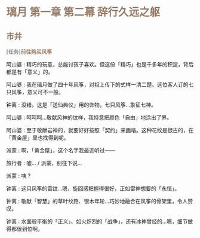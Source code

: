 # <font style="color:#967c68;">璃月 第一章 第二幕 辞行久远之躯</font>
## <font style="color:#967c68;">市井</font>
**<font style="color:#888888;">[任务]</font><font style="color:rgba(150,124,104,1);">前往购买风筝</font>**

阿山婆 : 精巧的玩意，总能讨孩子喜欢。但这份「精巧」也是千多年的积淀，背后都是有「意义」的。

阿山婆 : 我在璃月做了四十年风筝，对祖上传下的式样一清二楚。这位客人订的七只风筝，意义可不一般。

钟离 : 没错。这是「送仙典仪」用的饰物，七只风筝…象征七神。

阿山婆 : 呵呵呵…敬献风神的纹样，我特意把颜色「自由」地涂出了界。

阿山婆 : 至于敬献岩神的，就要好好按照「契约」来画咯。这种花纹是很古的，在「黄金屋」里也找得到呢。

派蒙 : 啊，「黄金屋」，这个名字我最近听过——

旅行者 : 嘘… / 派蒙，别往下说…

派蒙 : 咦？

钟离 : 这只风筝的雷纹…嗯，旋回感把握得很好，正如雷神想要的「永恒」。

钟离 : 敬献「智慧」的草叶纹路、银木年轮…巧妙地融合在风筝的骨架里，令人赞叹。

钟离 : 水面般平衡的「正义」、如火炽烈的「战争」，还有冰神曾经的…嗯，细节做得都很到位啊。


